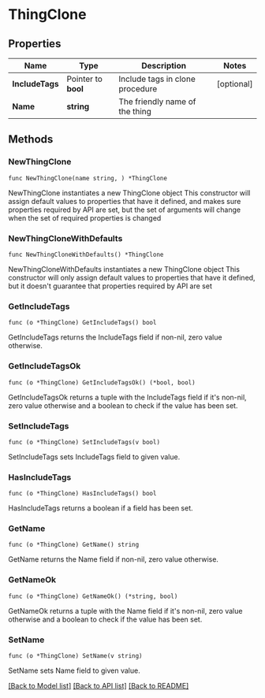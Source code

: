 # ThingClone

## Properties

Name | Type | Description | Notes
------------ | ------------- | ------------- | -------------
**IncludeTags** | Pointer to **bool** | Include tags in clone procedure | [optional] 
**Name** | **string** | The friendly name of the thing | 

## Methods

### NewThingClone

`func NewThingClone(name string, ) *ThingClone`

NewThingClone instantiates a new ThingClone object
This constructor will assign default values to properties that have it defined,
and makes sure properties required by API are set, but the set of arguments
will change when the set of required properties is changed

### NewThingCloneWithDefaults

`func NewThingCloneWithDefaults() *ThingClone`

NewThingCloneWithDefaults instantiates a new ThingClone object
This constructor will only assign default values to properties that have it defined,
but it doesn't guarantee that properties required by API are set

### GetIncludeTags

`func (o *ThingClone) GetIncludeTags() bool`

GetIncludeTags returns the IncludeTags field if non-nil, zero value otherwise.

### GetIncludeTagsOk

`func (o *ThingClone) GetIncludeTagsOk() (*bool, bool)`

GetIncludeTagsOk returns a tuple with the IncludeTags field if it's non-nil, zero value otherwise
and a boolean to check if the value has been set.

### SetIncludeTags

`func (o *ThingClone) SetIncludeTags(v bool)`

SetIncludeTags sets IncludeTags field to given value.

### HasIncludeTags

`func (o *ThingClone) HasIncludeTags() bool`

HasIncludeTags returns a boolean if a field has been set.

### GetName

`func (o *ThingClone) GetName() string`

GetName returns the Name field if non-nil, zero value otherwise.

### GetNameOk

`func (o *ThingClone) GetNameOk() (*string, bool)`

GetNameOk returns a tuple with the Name field if it's non-nil, zero value otherwise
and a boolean to check if the value has been set.

### SetName

`func (o *ThingClone) SetName(v string)`

SetName sets Name field to given value.



[[Back to Model list]](../README.md#documentation-for-models) [[Back to API list]](../README.md#documentation-for-api-endpoints) [[Back to README]](../README.md)


